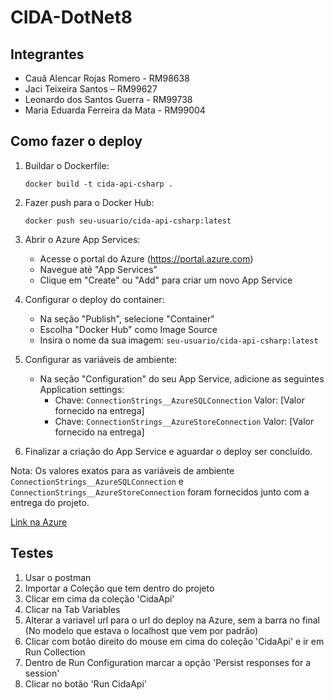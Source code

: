 ﻿# CIDA-DotNet8

## Integrantes
- Cauã Alencar Rojas Romero - RM98638
- Jaci Teixeira Santos – RM99627
- Leonardo dos Santos Guerra - RM99738
- Maria Eduarda Ferreira da Mata - RM99004

## Como fazer o deploy
1. Buildar o Dockerfile:
   ```
   docker build -t cida-api-csharp .
   ```

2. Fazer push para o Docker Hub:
   ```
   docker push seu-usuario/cida-api-csharp:latest
   ```

3. Abrir o Azure App Services:
   - Acesse o portal do Azure (https://portal.azure.com)
   - Navegue até "App Services"
   - Clique em "Create" ou "Add" para criar um novo App Service

4. Configurar o deploy do container:
   - Na seção "Publish", selecione "Container"
   - Escolha "Docker Hub" como Image Source
   - Insira o nome da sua imagem: `seu-usuario/cida-api-csharp:latest`

5. Configurar as variáveis de ambiente:
   - Na seção "Configuration" do seu App Service, adicione as seguintes Application settings:
     - Chave: `ConnectionStrings__AzureSQLConnection`
       Valor: [Valor fornecido na entrega]
     - Chave: `ConnectionStrings__AzureStoreConnection`
       Valor: [Valor fornecido na entrega]

6. Finalizar a criação do App Service e aguardar o deploy ser concluído.

Nota: Os valores exatos para as variáveis de ambiente `ConnectionStrings__AzureSQLConnection` e `ConnectionStrings__AzureStoreConnection` foram fornecidos junto com a entrega do projeto.

[Link na Azure](cida-api.azurewebsites.net)

## Testes
1. Usar o postman
2. Importar a Coleção que tem dentro do projeto
3. Clicar em cima da coleção 'CidaApi'
4. Clicar na Tab Variables
5. Alterar a variavel url para o url do deploy na Azure, sem a barra no final (No modelo que estava o localhost que vem por padrão)
6. Clicar com botão direito do mouse em cima do coleção 'CidaApi' e ir em Run Collection
7. Dentro de Run Configuration marcar a opção 'Persist responses for a session'
8. Clicar no botão 'Run CidaApi'

